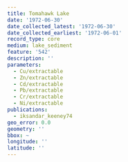 ```yaml
---
title: Tomahawk Lake
date: '1972-06-30'
date_collected_latest: '1972-06-30'
date_collected_earliest: '1972-06-01'
record_type: core
medium: lake_sediment
feature: '542'
description: ''
parameters:
  - Cu/extractable
  - Zn/extractable
  - Cd/extractable
  - Pb/extractable
  - Cr/extractable
  - Ni/extractable
publications:
  - iksandar_keeney74
geo_error: 0.0
geometry: ''
bbox: ~
longitude: ''
latitude: ''
---
```

